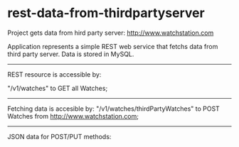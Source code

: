 # rest-data-from-thirdpartyserver
Project gets data from hird party server: http://www.watchstation.com

Application represents a simple REST web service that fetchs data from third party server. Data is stored in MySQL.

***
REST resource is accessible by:

"/v1/watches" to GET all Watches;

***
Fetching data is accesible by:
"/v1/watches/thirdPartyWatches" to POST Watches from http://www.watchstation.com;

***
JSON data for POST/PUT methods:
